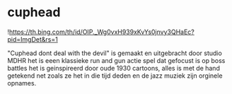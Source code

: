 # cuphead

!https://th.bing.com/th/id/OIP._Wg0vxH939xKvYs0jnvy3QHaEc?pid=ImgDet&rs=1


"Cuphead dont deal with the devil" is gemaakt en uitgebracht door studio MDHR het is eeen klassieke run and gun actie spel dat gefocust is op boss battles het is geinspireerd door oude 1930 cartoons, alles is met de hand getekend net zoals ze het in die tijd deden en de jazz muziek zijn orginele opnames.